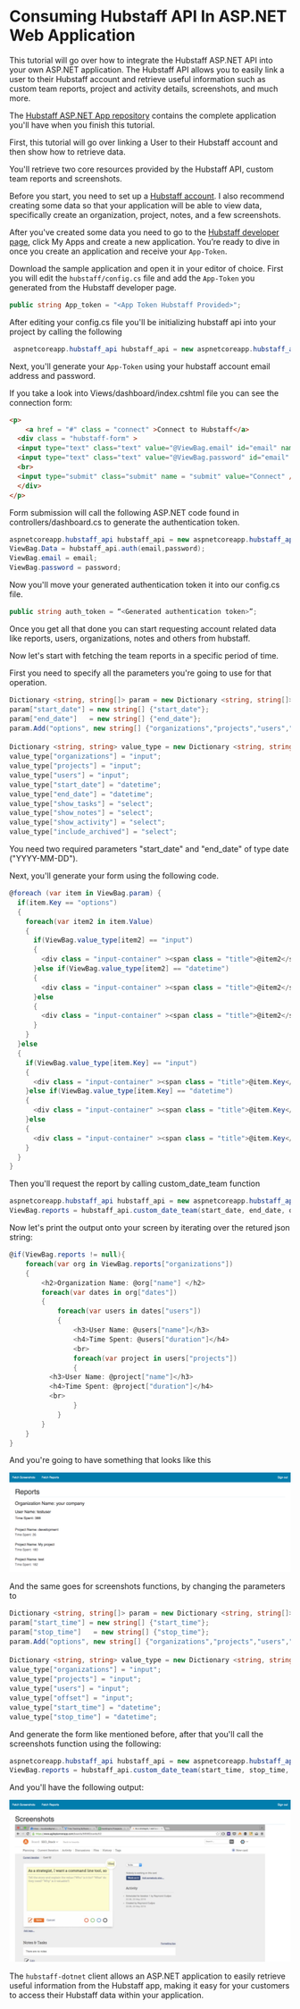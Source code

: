 # Consuming Hubstaff API In ASP.NET Web Application

This tutorial will go over how to integrate the Hubstaff ASP.NET API into your own ASP.NET application. The Hubstaff API allows you to easily link a user to their Hubstaff account and retrieve useful information such as custom team reports, project and activity details, screenshots, and much more.

The [Hubstaff ASP.NET App repository](https://github.com/hookengine/hubstaff-sample-apps/tree/master/dotnet-sample-app) contains the complete application you'll have when you finish this tutorial.

First, this tutorial will go over linking a User to their Hubstaff account and then show how to retrieve data.

You'll retrieve two core resources provided by the Hubstaff API,
custom team reports and screenshots.

Before you start, you need to set up a [Hubstaff account](https://hubstaff.com/). I also recommend creating some data so that your application will be able to
view data, specifically create an organization, project, notes, and a few screenshots.

After you've created some data you need to go to the [Hubstaff developer
page](https://developer.hubstaff.com/), click My Apps and create a new
application. You’re ready to dive in once you create an application and receive your `App-Token`.

Download the sample application and open it in your editor of choice. First you will edit the `hubstaff/config.cs` file and add the `App-Token` you generated from the Hubstaff developer page.

```cs
public string App_token = "<App Token Hubstaff Provided>";
```
After editing your config.cs file you'll be initializing hubstaff api into your project by calling the following

```cs
 aspnetcoreapp.hubstaff_api hubstaff_api = new aspnetcoreapp.hubstaff_api();
```

Next, you'll generate your `App-Token` using your hubstaff account email address and password.

If you take a look into Views/dashboard/index.cshtml file you can see the connection form:

```html
<p>
	<a href = "#" class = "connect" >Connect to Hubstaff</a>
  <div class = "hubstaff-form" >
  <input type="text" class="text" value="@ViewBag.email" id="email" name="email" placeholder="Please add your hubstaff account email" />
  <input type="text" class="text" value="@ViewBag.password" id="email" name="password" placeholder="Please add your hubstaff account password" />
  <br>
  <input type="submit" class="submit" name = "submit" value="Connect" />
  </div>
</p>
```
Form submission will call the following ASP.NET code found in controllers/dashboard.cs to generate the authentication token.

```cs
aspnetcoreapp.hubstaff_api hubstaff_api = new aspnetcoreapp.hubstaff_api();
ViewBag.Data = hubstaff_api.auth(email,password);
ViewBag.email = email;
ViewBag.password = password;
```

Now you'll move your generated authentication token it into our config.cs file.

```cs
public string auth_token = “<Generated authentication token>”;
```

Once you get all that done you can start requesting account related data like reports, users, organizations, notes and others from hubstaff.

Now let's start with fetching the team reports in a specific period of time.

First you need to specify all the parameters you're going to use for that operation.

```cs
Dictionary <string, string[]> param = new Dictionary <string, string[]>();
param["start_date"] = new string[] {"start_date"};
param["end_date"]   = new string[] {"end_date"};
param.Add("options", new string[] {"organizations","projects","users","show_tasks","show_notes","show_activity","include_archived"});

Dictionary <string, string> value_type = new Dictionary <string, string>();
value_type["organizations"] = "input";
value_type["projects"] = "input";
value_type["users"] = "input";
value_type["start_date"] = "datetime";
value_type["end_date"] = "datetime";
value_type["show_tasks"] = "select";
value_type["show_notes"] = "select";
value_type["show_activity"] = "select";
value_type["include_archived"] = "select";
```
You need two required parameters "start_date" and "end_date" of type date ("YYYY-MM-DD").

Next, you'll generate your form using the following code.

```cs
@foreach (var item in ViewBag.param) {
  if(item.Key == "options")
  {
    foreach(var item2 in item.Value)
    {
      if(ViewBag.value_type[item2] == "input")
      {
        <div class = "input-container" ><span class = "title">@item2</span><input type = "text" name = "options[@item2]" ></div>
      }else if(ViewBag.value_type[item2] == "datetime")
      {
        <div class = "input-container" ><span class = "title">@item2</span><input type = "text" name = "options[@item2]" class="form-control time" ></div>
      }else
      {
        <div class = "input-container" ><span class = "title">@item2</span><select name = "options[@item2]" ><option>0</option><option>1</option></select></div>
      }
    }
  }else
  {
    if(ViewBag.value_type[item.Key] == "input")
    {
      <div class = "input-container" ><span class = "title">@item.Key</span><input type = "text" name = "@item.Key" ></div>
    }else if(ViewBag.value_type[item.Key] == "datetime")
    {
      <div class = "input-container" ><span class = "title">@item.Key</span><input type = "text" name = "@item.Key" class="form-control time" ></div>
    }else
    {
      <div class = "input-container" ><span class = "title">@item.Key</span><select name = "@item.Key" ><option>0</option><option>1</option></select></div>
    }
  }
}
```

Then you'll request the report by calling custom_date_team function

```cs
aspnetcoreapp.hubstaff_api hubstaff_api = new aspnetcoreapp.hubstaff_api();
ViewBag.reports = hubstaff_api.custom_date_team(start_date, end_date, options);
```
Now let's print the output onto your screen by iterating over the retured json string:

```cs
@if(ViewBag.reports != null){
	foreach(var org in ViewBag.reports["organizations"])
	{
		<h2>Organization Name: @org["name"] </h2>
		foreach(var dates in org["dates"])
		{
			foreach(var users in dates["users"])
			{
				<h3>User Name: @users["name"]</h3>
				<h4>Time Spent: @users["duration"]</h4>
				<br>
				foreach(var project in users["projects"])
				{
          <h3>User Name: @project["name"]</h3>
          <h4>Time Spent: @project["duration"]</h4>
          <br>
				}
			}
		}
	}
}	
```
And you're going to have something that looks like this

![asp_report](/images/asp_report.png)

And the same goes for screenshots functions, by changing the parameters to
```cs
Dictionary <string, string[]> param = new Dictionary <string, string[]>();
param["start_time"] = new string[] {"start_time"};
param["stop_time"]   = new string[] {"stop_time"};
param.Add("options", new string[] {"organizations","projects","users","offset"});

Dictionary <string, string> value_type = new Dictionary <string, string>();
value_type["organizations"] = "input";
value_type["projects"] = "input";
value_type["users"] = "input";
value_type["offset"] = "input";
value_type["start_time"] = "datetime";
value_type["stop_time"] = "datetime";
```
And generate the form like mentioned before, after that you'll call the screenshots function using the following:

```cs
aspnetcoreapp.hubstaff_api hubstaff_api = new aspnetcoreapp.hubstaff_api();
ViewBag.reports = hubstaff_api.custom_date_team(start_time, stop_time, offset, options);

```
And you'll have the following output:

![asp_screenshot](/images/asp_screenshot.png)

The `hubstaff-dotnet` client allows an ASP.NET application to easily retrieve useful information from the Hubstaff app, making it easy for your customers to access their Hubstaff data within your application.
